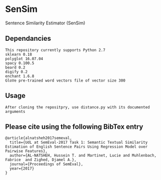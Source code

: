 # SenSim

Sentence Similarity Estimator (SenSim)

Dependancies
------------
	This repository currently supports Python 2.7
	sklearn 0.18
	polyglot 16.07.04
	spacy 0.100.5
	beard 0.2
	digify 0.2
	enchant 1.6.8
	GloVe pre-trained word vectors file of vector size 300

Usage
-----
	After cloning the repositpry, use distance.py with its documented arguments

Please cite using the following BibTex entry
--------------------------------------------

```
@article{alnatsheh2017semeval,
  title={UdL at SemEval-2017 Task 1: Semantic Textual Similarity Estimation of English Sentence Pairs Using Regression Model over Pairwise Features},
  author={AL-NATSHEH, Hussein T. and Martinet, Lucie and Muhlenbach, Fabrice  and Zighed, Djamel A.},
  journal={Proceedings of SemEval},
  year={2017}
}

```